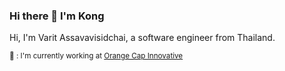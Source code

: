 ### Hi there 👋 I'm Kong

Hi, I'm Varit Assavavisidchai, a software engineer from Thailand.

<sub>:briefcase: : I'm currently working at [Orange Cap Innovative](https://www.orangecapinnovative.com/)</sub>

<!--
**KongSKE/KongSKE** is a ✨ _special_ ✨ repository because its `README.md` (this file) appears on your GitHub profile.

Here are some ideas to get you started:

- 🔭 I’m currently working on ...
- 🌱 I’m currently learning ...
- 👯 I’m looking to collaborate on ...
- 🤔 I’m looking for help with ...
- 💬 Ask me about ...
- 📫 How to reach me: ...
- 😄 Pronouns: ...
- ⚡ Fun fact: ...
-->
